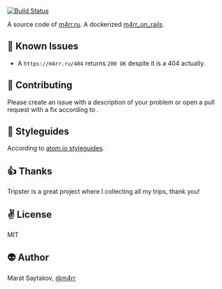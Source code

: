 [![Build Status](https://travis-ci.org/m4rr/m4rr_on_rails.svg?branch=master)](https://travis-ci.org/m4rr/m4rr_on_rails)

A source code of [m4rr.ru](https://m4rr.ru). A dockerized [m4rr_on_rails](https://github.com/m4rr/m4rr_on_rails).

## :flashlight: Known Issues

* A `https://m4rr.ru/404` returns `200 OK` despite it is a 404 actually.

## :gift_heart: Contributing

Please create an issue with a description of your problem or open a pull request with a fix according to .

## :love_letter: Styleguides

According to [atom.io styleguides](https://github.com/atom/atom/blob/master/CONTRIBUTING.md#styleguides).

## :+1: Thanks

Tripster is a great project where I collecting all my trips, thank you!

## :v: License

MIT

## :alien: Author

Marat Saytakov, [@m4rr](http://twitter.com/m4rr)
